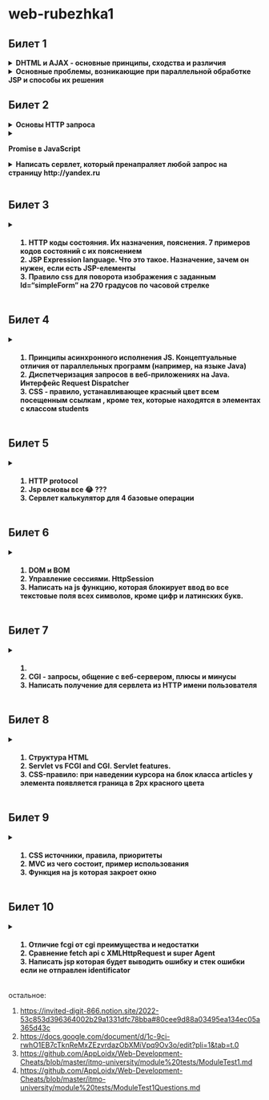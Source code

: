 # web-rubezhka1


## Билет 1
<details>
<summary>
  <b>DHTML и AJAX - основные принципы, сходства и различия</b>
</summary>

DHTML (Dynamic HTML) и AJAX (Asynchronous JavaScript and XML) являются двумя технологиями, используемыми для создания интерактивных веб-приложений. Они имеют сходства, но также отличаются друг от друга.

Основные принципы DHTML:

1. Использование HTML, CSS и JavaScript для создания динамических и интерактивных веб-страниц.
2. Обновление содержимого страницы без перезагрузки всей страницы.
3. Использование DOM (Document Object Model) для манипулирования элементами на странице.

Основные принципы AJAX:

1. Асинхронная передача данных между клиентом и сервером без перезагрузки всей страницы.
2. Использование XMLHttpRequest объекта для отправки запросов к серверу без необходимости обновления всей страницы.
3. Обработка полученных данных с помощью JavaScript.

Сходства между DHTML и AJAX:

1. Обе технологии используют JavaScript для создания интерактивности на веб-страницах.
2. Они позволяют обновлять содержимое страницы без полной перезагрузки.

Различия между DHTML и AJAX:

1. DHTML фокусируется на изменении содержимого страницы, в то время как AJAX фокусируется на асинхронной передаче данных между клиентом и сервером.
2. AJAX требует использования XMLHttpRequest объекта, в то время как DHTML не требует этого компонента.
3. DHTML может быть использован для создания сложных пользовательских интерфейсов, тогда как AJAX часто используется для загрузки данных из базы данных или других ресурсов без полной перезагрузки страницы.

</details>

<details>
<summary>
  <b>Основные проблемы, возникающие при параллельной обработке JSP и способы их решения</b>
</summary>

Одной из основных проблем при параллельной обработке JSP является конкуренция за доступ к ресурсам, таким как база данных, файловая система и другие внешние сервисы. Это может привести к блокировкам и задержкам в обработке запросов.

Для решения этой проблемы можно использовать механизмы синхронизации, такие как блокировки или семафоры, чтобы предотвратить одновременный доступ к ресурсам. Также можно использовать асинхронные запросы для выполнения длительных операций без блокировки основного потока обработки.

Еще одной проблемой является управление состоянием при параллельной обработке. Использование глобальных переменных или состояния на стороне сервера может вызвать неопределенное поведение при параллельном доступе.

Для управления состоянием можно использовать механизмы сессий или контекстов приложений для изоляции данных каждого пользователя или запроса. Также можно использовать иммутабельные объекты и функциональное программирование для создания безопасных структур данных.

Кроме того, возникают проблемы с производительностью при параллельной обработке JSP из-за высокой нагрузки на сервер и ограниченных ресурсов.

Для улучшения производительности можно использовать кэширование результатов вычислений, распределение нагрузки между несколькими серверами или оптимизацию кода и запросов к базе данных. Также можно использовать асинхронную обработку запросов для уменьшения времени ожидания ответа от сервера.

</details>


## Билет 2

<details>
<summary><b>
Основы HTTP запроса
</b></summary>

HTTP (Hypertext Transfer Protocol) - это протокол передачи данных, который используется для обмена информацией в Интернете. HTTP запросы отправляются клиентом (например, браузером) к серверу для запроса определенной информации или выполнения определенного действия.

Основные элементы HTTP запроса включают:

1. Метод: Это указывает на тип операции, которую нужно выполнить. Например, GET для получения ресурса, POST для отправки данных на сервер, PUT для обновления существующего ресурса и т.д.

2. URL (Uniform Resource Locator): Это адрес ресурса на сервере, к которому нужно обратиться.

3. Заголовки: Они содержат метаданные о запросе, такие как тип содержимого, язык и т.д.

4. Тело запроса: Опциональная часть запроса, которая содержит данные или параметры для передачи на сервер.

Пример HTTP запроса:
```
GET /index.html HTTP/1.1
Host: www.example.com
User-Agent: Mozilla/5.0
Accept-Language: en-US
```

В этом примере "GET" - это метод запроса, "/index.html" - это URL ресурса на сервере и "Host", "User-Agent", "Accept-Language" - это заголовки запросов.

</details>

<details>
<summary><b>

Promise в JavaScript

</b></summary>

Promise в JavaScript - это объект, который используется для выполнения асинхронных операций и управления их результатами. Он представляет собой обещание о том, что определенная операция будет завершена в будущем, либо успешно (resolve), либо неудачно (reject).

Promise имеет три состояния: 
1. Pending (ожидание) - начальное состояние, когда обещание еще не было выполнено или отклонено.
2. Fulfilled (выполнено) - когда обещание успешно выполнено.
3. Rejected (отклонено) - когда обещание не удалось выполнить.

С помощью Promise можно создавать цепочки асинхронных операций, которые выполняются последовательно друг за другом или параллельно. Это позволяет управлять потоком данных и делать код более читаемым и поддерживаемым.

Пример использования Promise:
```
let promise = new Promise((resolve, reject) => {
  setTimeout(() => {
    let success = true;
    if(success){
      resolve("Operation successful");
    } else {
      reject("Operation failed");
    }
  }, 2000);
});

promise.then((message) => {
  console.log(message);
}).catch((error) => {
  console.error(error);
});
```
В этом примере создается новый Promise объект с задержкой в две секунды. Если операция завершается успешно, то вызывается метод resolve с сообщением "Operation successful", если нет - метод reject с сообщением "Operation failed". Затем мы используем метод then для обработки успешного выполнения и метод catch для отлавливания ошибок.

Promise является мощным инструментом для работы с асинхронными операциями в JavaScript и широко используется в различных библиотеках и фреймворках.


</details>

<details>
<summary><b>
Написать сервлет, который пренапраляет любой запрос на страницу http://yandex.ru

</b></summary>

Для написания сервлета, который будет перенаправлять любой запрос на страницу http://yandex.ru, вам нужно использовать метод sendRedirect из класса HttpServletResponse. Вот пример кода на Java для сервлета:

```
@WebServlet("/*")
public class RedirectServlet extends HttpServlet {
    @Override
    protected void service(HttpServletRequest request, HttpServletResponse response) throws ServletException, IOException {
        response.sendRedirect("http://yandex.ru");
    }

}
```


</details>


## Билет 3
<details>
<summary><h4>
<ol>
<li>HTTP коды состояния. Их назначения, пояснения. 7 примеров кодов состояний с их пояснением</li>
<li>JSP Expression language. Что это такое. Назначение, зачем он нужен, если есть JSP-елементы</li>
<li>Правило css для поворота изображения с заданным Id=“simpleForm” на 270 градусов по часовой стрелке</li>
</ol>
</h4></summary>
<ul>

<li>

1. 200 OK - запрос успешно выполнен, сервер возвращает запрошенные данные.
2. 301 Moved Permanently - запрашиваемый ресурс был перемещен на постоянной основе на новый URL.
3. 400 Bad Request - сервер не может обработать запрос из-за некорректного синтаксиса или другой ошибки клиента.
4. 403 Forbidden - доступ к запрашиваемому ресурсу запрещен, сервер отказывает в доступе.
5. 404 Not Found - запрашиваемый ресурс не найден на сервере.
6. 500 Internal Server Error - произошла ошибка на стороне сервера, которая препятствует выполнению запроса.
7. 503 Service Unavailable - сервер временно не может обрабатывать запросы из-за перегрузки или технических проблем.
8. Код состояния 504 HTTP обозначает ошибку "Gateway Timeout". Эта ошибка возникает, когда сервер, действуя в качестве шлюза или прокси-сервера, не может получить ответ вовремя от другого сервера. При возникновении этой ошибки, клиентский запрос не может быть завершен из-за превышения времени ожидания. Например, если сервер, на который делается запрос, не отвечает в течение определенного времени, то может быть сгенерирован код состояния 504.

HTTP коды состояния используются для передачи информации о результате выполнения HTTP-запросов между клиентом и сервером. Коды состояния помогают определить успешность или ошибочность выполнения запросов и действий, которые должны быть предприняты в ответ на эти результаты (например, перенаправление пользователя или вывод сообщения об ошибке).

</li>

<li>

JSP (JavaServer Pages) Expression Language (EL) — это язык, который используется в JSP для упрощения доступа к данным и их манипуляции. Он был введён для упрощения работы с JavaBeans, коллекциями и другими объектами, которые могут быть доступны в контексте JSP.

▎Основные назначения и преимущества EL:

1. Упрощение синтаксиса: EL позволяет обращаться к атрибутам объектов и коллекциям без необходимости использовать сложные Java-выражения. Это делает код более читаемым и поддерживаемым.

2. Изоляция представления от логики: EL помогает отделить логику приложения от представления, что соответствует принципам MVC (Model-View-Controller). Это позволяет разработчикам сосредоточиться на создании пользовательского интерфейса, не углубляясь в детали реализации бизнес-логики.

3. Безопасность: EL автоматически экранирует выводимые данные, что помогает предотвратить уязвимости, такие как XSS (межсайтовый скриптинг).

4. Доступ к различным объектам: EL может использоваться для доступа к различным объектам, таким как JavaBeans, атрибуты сессии, запроса и контекста.

▎Примеры использования EL:

1. Обращение к атрибутам JavaBeans:
   ```
   <jsp:useBean id="user" class="com.example.User" />
   <p>Имя пользователя: ${user.name}</p>
   ```

2. Работа с коллекциями:
   ```
   <c:forEach var="item" items="${itemsList}">
       <p>${item}</p>
   </c:forEach>
   ```

3. Условные выражения:
   ```
   <c:if test="${not empty user}">
       <p>Добро пожаловать, ${user.name}!</p>
   </c:if>
   ```

▎Сравнение с JSP-элементами:

Хотя JSP-элементы (такие как скриптлеты, директивы и теги) предоставляют мощные инструменты для работы с данными, они могут сделать код менее читаемым и сложным для понимания. Например, использование скриптлетов требует написания Java-кода внутри JSP, что может привести к смешению логики и представления.

EL, с другой стороны, предлагает более декларативный подход, позволяя разработчикам использовать простые выражения для доступа к данным. Это делает код более чистым и понятным, а также упрощает его поддержку.


</li>

<li>

```
#simpleForm {
    transform: rotate(270deg);
}
```
</li>

</ul>
</details>



## Билет 4
<details>
<summary><h4>
<ol>
<li>Принципы асинхронного исполнения JS. Концептуальные отличия от параллельных программ (например, на языке Java)</li>
<li>Диспетчеризация запросов в веб-приложениях на Java. Интерфейс Request Dispatcher</li>
<li>CSS - правило, устанавливающее красный цвет всем посещенным ссылкам , кроме тех, которые находятся в элементах с классом students</li>
</ol>
</h4></summary>
<ul>

<li>

Асинхронное исполнение в JavaScript и параллельные программы, такие как на языке Java, имеют разные концептуальные подходы к обработке задач. Давайте разберем основные принципы асинхронного исполнения JS и его отличия от параллельного программирования.

▎Асинхронное исполнение в JavaScript

1. Однопоточная модель: JavaScript работает в однопоточном режиме, что означает, что он выполняет код последовательно, по одной операции за раз. Это позволяет избежать проблем с состоянием гонки, которые могут возникать в многопоточных средах.

2. Событийный цикл (Event Loop): JavaScript использует событийный цикл для управления асинхронными операциями. Когда выполняется асинхронный код (например, запросы к серверу, таймеры), он не блокирует основной поток. Вместо этого, когда операция завершена, результат помещается в очередь событий, и основной поток продолжает выполнение других задач.

3. Обещания (Promises): Для работы с асинхронным кодом используются объекты Promise, которые представляют собой результат асинхронной операции. Это позволяет более удобно обрабатывать успех или ошибку выполнения.

4. Async/Await: С введением async и await синтаксис стал более понятным и похожим на синхронный код, что облегчает чтение и поддержку.

▎Параллельное программирование в Java

1. Многопоточность: Java поддерживает многопоточность, что позволяет выполнять несколько потоков одновременно. Каждый поток может выполнять свою задачу независимо от других.

2. Параллелизм: В Java можно создавать несколько потоков, которые могут работать параллельно на многоядерных процессорах, что позволяет значительно увеличить производительность для задач, требующих больших вычислительных ресурсов.

3. Синхронизация: В многопоточных приложениях необходимо учитывать проблемы синхронизации (например, состояние гонки, блокировки), чтобы избежать конфликтов при доступе к общим ресурсам.

4. Использование потоков и ExecutorService: Java предоставляет механизмы, такие как Thread, Runnable и ExecutorService, для управления потоками и их выполнением.

▎Концептуальные отличия

1. Модель исполнения:

   • JavaScript: Однопоточная модель с асинхронным исполнением через событийный цикл.

   • Java: Многопоточная модель с возможностью параллельного выполнения.

2. Управление задачами:

   • JavaScript: Задачи добавляются в очередь событий и обрабатываются по мере их завершения.

   • Java: Задачи могут выполняться одновременно в разных потоках, что требует управления состоянием и синхронизации.

3. Сложность:

   • JavaScript: Более простой подход к асинхронности без необходимости управлять потоками.

   • Java: Более сложная модель, требующая учета многопоточности и синхронизации.

4. Подход к производительности:

   • JavaScript: Оптимизирован для обработки I/O операций (например, сетевых запросов) без блокировки основного потока.

   • Java: Может использовать параллелизм для вычислительно интенсивных задач.
</li>

<li>

Диспетчеризация запросов — это важный аспект разработки веб-приложений на Java, особенно в контексте использования сервлетов и JavaServer Pages (JSP). В этом контексте интерфейс RequestDispatcher играет ключевую роль.

▎Интерфейс RequestDispatcher

RequestDispatcher — это интерфейс, предоставляемый Java EE (Jakarta EE), который позволяет перенаправлять запросы и ответы между сервлетами, JSP и другими ресурсами. Он предоставляет методы для передачи управления от одного компонента к другому в рамках одного запроса.

▎Основные методы интерфейса

1. forward(ServletRequest request, ServletResponse response):

   • Этот метод используется для передачи управления от одного сервлета или JSP к другому ресурсу (например, к другому сервлету или JSP).

   • При использовании forward запрос и ответ остаются в одном контексте, что позволяет передавать атрибуты и параметры.

   • Пример:
    ```
    RequestDispatcher dispatcher = request.getRequestDispatcher("destination.jsp");
    dispatcher.forward(request, response);
    ```
     

2. include(ServletRequest request, ServletResponse response):

   • Этот метод включает содержимое другого ресурса (сервлета или JSP) в текущий ответ.

   • Это позволяет динамически добавлять контент из других ресурсов, не прерывая выполнение текущего сервлета.

   • Пример:
   ```
    RequestDispatcher dispatcher = request.getRequestDispatcher("header.jsp");
          
     dispatcher.include(request, response);
     ```
     

▎Применение RequestDispatcher

1. Перенаправление запросов: Когда необходимо обработать запрос в другом компоненте приложения (например, передать данные от одного сервлета к другому).

2. Инклюзия ресурсов: Когда нужно динамически вставить содержимое одного ресурса в другой, например, при создании шаблонов страниц.

3. Передача атрибутов: RequestDispatcher позволяет передавать атрибуты между ресурсами через объект ServletRequest, что полезно для обмена данными.

▎Пример использования

Вот простой пример использования RequestDispatcher в сервлете:
```
@WebServlet("/example")
public class ExampleServlet extends HttpServlet {
    protected void doGet(HttpServletRequest request, HttpServletResponse response) throws ServletException, IOException {
        // Установка атрибута
        request.setAttribute("message", "Hello from ExampleServlet!");

        // Получение RequestDispatcher для перенаправления на другой ресурс
        RequestDispatcher dispatcher = request.getRequestDispatcher("/destination.jsp");

        // Перенаправление запроса
        dispatcher.forward(request, response);
    }
}
```

А в destination.jsp вы можете получить доступ к переданному атрибуту:
```
<% String message = (String) request.getAttribute("message"); %>
<p><%= message %></p>
```

</li>

<li>

```
a:visited {
    color: red; /* Устанавливаем красный цвет для всех посещенных ссылок */
}

.students a:visited {
    color: inherit; /* Сбрасываем цвет для посещенных ссылок внутри элементов с классом students */
}
```

</li>

</ul>
</details>

## Билет 5
<details>
<summary><h4>
<ol>
<li>HTTP protocol</li>
<li>Jsp основы все 😂 ???</li>
<li>Сервлет калькулятор для 4 базовые операции</li>
</ol>
</h4></summary>
<ul>

<li>

HTTP (Hypertext Transfer Protocol) — это протокол прикладного уровня, который используется для передачи данных в интернете. Он является основой для обмена информацией между клиентами (обычно веб-браузерами) и серверами. Вот основные аспекты HTTP:

▎Основные характеристики HTTP:

1. Запросы и ответы:

   • HTTP-запрос: Клиент отправляет запрос к серверу, чтобы получить ресурсы (например, HTML-страницы, изображения и т. д.). Запрос включает метод (GET, POST, PUT, DELETE и другие), URL, заголовки и иногда тело запроса.

   • HTTP-ответ: Сервер отвечает на запрос клиента, отправляя статус-код (например, 200 OK, 404 Not Found), заголовки и тело ответа (например, HTML-код).

2. Методы HTTP:

   • GET: Запрашивает данные с сервера.

   • POST: Отправляет данные на сервер, например, при заполнении форм.

   • PUT: Обновляет существующий ресурс на сервере.

   • DELETE: Удаляет указанный ресурс с сервера.

3. Статусы ответа:

   • 2xx: Успешные запросы (например, 200 OK).

   • 3xx: Перенаправления (например, 301 Moved Permanently).

   • 4xx: Ошибки клиента (например, 404 Not Found).

   • 5xx: Ошибки сервера (например, 500 Internal Server Error).

4. Безопасность:

   • HTTP передает данные в открытом виде. Для безопасной передачи данных используется HTTPS (HTTP Secure), который шифрует данные с помощью TLS/SSL.

5. Статeless Protocol:

   • HTTP является безсостоянием, что означает, что каждый запрос является независимым и не сохраняет состояние между запросами. Для управления состоянием используются технологии, такие как cookies и сессии.

6. Заголовки:

   • HTTP-заголовки передаются как часть запроса и ответа и содержат метаданные о передаваемых данных (например, тип контента, длину содержимого и т. д.).
</li>



<li>

```
@WebServlet("/calculator")
public class CalculatorServlet extends HttpServlet {
    protected void doPost(HttpServletRequest request, HttpServletResponse response) throws ServletException, IOException {
        // Получаем параметры из запроса
        double num1 = Double.parseDouble(request.getParameter("num1"));
        double num2 = Double.parseDouble(request.getParameter("num2"));
        String operation = request.getParameter("operation");
        double result = 0;

        // Выполняем операцию в зависимости от выбранного действия
        switch (operation) {
            case "add":
                result = num1 + num2;
                break;
            case "subtract":
                result = num1 - num2;
                break;
            case "multiply":
                result = num1 * num2;
                break;
            case "divide":
                if (num2 != 0) {
                    result = num1 / num2;
                } else {
                    response.sendError(HttpServletResponse.SC_BAD_REQUEST, "Division by zero is not allowed.");
                    return;
                }
                break;
            default:
                response.sendError(HttpServletResponse.SC_BAD_REQUEST, "Invalid operation.");
                return;
        }

        // Формируем ответ
        response.setContentType("text/html");
        PrintWriter out = response.getWriter();
        out.println("<html><body>");
        out.println("<h1>Result: " + result + "</h1>");
        out.println("<a href='index.html'>Back</a>");
        out.println("</body></html>");
    }

}
```
</li>

</ul>
</details>

## Билет 6
<details>
<summary><h4>
<ol>
<li>DOM и BOM</li>
<li>Управление сессиями. HttpSession</li>
<li>Написать на js функцию, которая блокирует ввод во все текстовые поля всех символов, кроме цифр и латинских букв.</li>
</ol>
</h4></summary>
<ul>

<li>

DOM (Document Object Model) и BOM (Browser Object Model) — это два ключевых концепта в веб-разработке, которые помогают взаимодействовать с документами HTML и управлять браузером.

▎DOM (Document Object Model)

DOM — это программный интерфейс для HTML и XML документов. Он представляет структуру документа в виде дерева, где каждый элемент, атрибут и текст являются объектами. С помощью DOM можно:

• Изменять структуру документа: добавлять, удалять или изменять элементы.

• Манипулировать стилями: изменять CSS-стили элементов.

• Обрабатывать события: добавлять обработчики событий для взаимодействия с пользователем.

Пример работы с DOM на JavaScript:
```
// Получить элемент по ID
let element = document.getElementById("myElement");

// Изменить текст элемента
element.textContent = "Новый текст";

// Добавить новый элемент
let newElement = document.createElement("div");
newElement.textContent = "Я новый элемент!";
document.body.appendChild(newElement);
```

▎BOM (Browser Object Model)

BOM — это набор объектов, предоставляемых браузером, который позволяет взаимодействовать с самим браузером. В отличие от DOM, который работает с документом, BOM предоставляет доступ к функциональности браузера. Основные возможности BOM включают:

• Управление окнами: открытие, закрытие и изменение размеров окон.

• Работа с URL: получение информации о текущем URL и изменение его.

• Навигация: управление историей браузера (например, history.back()).

Пример работы с BOM на JavaScript:
```
// Открыть новое окно
let newWindow = window.open("https://www.example.com", "_blank");

// Получить текущий URL
let currentUrl = window.location.href;

// Вернуться на предыдущую страницу
window.history.back();
```

▎Основные отличия

1. Область применения:

   • DOM: работает с содержимым веб-страницы.

   • BOM: работает с самим браузером и его функциональностью.

2. Структура:

   • DOM: представляется в виде дерева объектов.

   • BOM: представляет собой набор объектов и методов, специфичных для браузера.

3. Методы и свойства:

   • DOM: методы для манипуляции элементами (например, getElementById, appendChild).

   • BOM: методы для управления окнами и навигацией (например, window.open, history.pushState).
</li>

<li>
  
Управление сессиями в веб-приложениях — это важный аспект, который позволяет сохранять состояние между запросами от клиента. В Java EE (или Jakarta EE) для этого часто используется интерфейс HttpSession.

▎Что такое HttpSession?
HttpSession — это объект, который используется для хранения данных о пользователе на сервере в течение его сессии. Сессия начинается, когда пользователь впервые обращается к веб-приложению, и заканчивается, когда она истекает или пользователь выходит из системы.

▎Основные функции HttpSession
1. Хранение данных: Вы можете сохранять данные, связанные с пользователем, в объекте сессии. Эти данные доступны на протяжении всей сессии.
2. Идентификация пользователя: Каждая сессия имеет уникальный идентификатор (session ID), который отправляется клиенту в виде cookie или параметра URL.
3. Управление временем жизни: Вы можете установить время жизни сессии, после которого она будет автоматически завершена.

▎Примеры работы с HttpSession

▎Создание и использование сессии
```
public class MyServlet extends HttpServlet {
    protected void doGet(HttpServletRequest request, HttpServletResponse response) {
        // Получить сессию (или создать новую, если она не существует)
        HttpSession session = request.getSession();

        // Сохранить данные в сессии
        session.setAttribute("username", "JohnDoe");

        // Получить данные из сессии
        String username = (String) session.getAttribute("username");

        // Удалить данные из сессии
        session.removeAttribute("username");
    }
}
```

▎Установка времени жизни сессии
```
// Установить время жизни сессии в 30 минут
session.setMaxInactiveInterval(30 * 60); // время в секундах
```

▎Завершение сессии
```
// Завершить сессию
session.invalidate();
```

▎Управление сессиями

1. Сохранение данных: Используйте setAttribute для сохранения данных и getAttribute для их извлечения.
  
2. Удаление данных: Используйте removeAttribute для удаления конкретного атрибута из сессии.

3. Завершение сессии: Метод invalidate() завершает сессию и удаляет все связанные с ней данные.

4. Безопасность: Обратите внимание на безопасность сессий, используя HTTPS и другие меры защиты от атак, таких как XSS и CSRF.

</li>

<li>

```
function restrictInput(event) {
    const regex = /^[a-zA-Z0-9]*$/; // Регулярное выражение для разрешенных символов

    // Получаем значение текущего текстового поля
    const inputValue = event.target.value;

    // Проверяем, соответствует ли значение регулярному выражению
    if (!regex.test(inputValue)) {
        // Если не соответствует, удаляем последний введенный символ
        event.target.value = inputValue.slice(0, -1);
    }
}

// Применяем функцию ко всем текстовым полям при загрузке страницы
window.onload = function() {
    const inputs = document.querySelectorAll('input[type="text"]');
    inputs.forEach(input => {
        input.addEventListener('input', restrictInput);
    });
};
```

</li>

</ul>
</details>

## Билет 7
<details>
<summary><h4>
<ol>
<li></li>
<li>CGI - запросы, общение с веб-сервером, плюсы и минусы</li>
<li>Написать получение для сервлета из HTTP имени пользователя</li>
</ol>
</h4></summary>
<ul>

<li>

</li>

<li>

CGI (Common Gateway Interface) — это стандартный протокол, который позволяет веб-серверам взаимодействовать с внешними программами, такими как скрипты и приложения. Эти программы могут обрабатывать запросы от пользователей и возвращать динамически сгенерированные страницы.

▎Как работают CGI-запросы:

1. Запрос от клиента: Пользователь отправляет HTTP-запрос на веб-сервер.

2. Обработка запроса: Если запрашиваемый ресурс является CGI-скриптом, сервер запускает этот скрипт.

3. Передача данных: Сервер передает данные запроса (например, параметры формы) в качестве переменных окружения в CGI-программу.

4. Генерация ответа: CGI-программа обрабатывает запрос и генерирует HTML-код или другой контент.

5. Ответ клиенту: Сервер отправляет сгенерированный ответ обратно клиенту.

▎Плюсы CGI:

1. Язык независимости: CGI-скрипты могут быть написаны на различных языках (Perl, Python, Ruby, C и т.д.).

2. Простота использования: Легко реализовать простые динамические страницы.

3. Стандартизация: CGI является стандартом, поддерживаемым большинством веб-серверов.

▎Минусы CGI:

1. Производительность: Каждый запрос к CGI-скрипту создает новый процесс, что может привести к значительным затратам ресурсов и времени на запуск.

2. Сложность масштабирования: При увеличении нагрузки сервер может столкнуться с проблемами производительности из-за большого количества создаваемых процессов.

3. Безопасность: Неправильно написанные CGI-скрипты могут быть уязвимы для атак, таких как инъекции и утечки данных.

4. Отсутствие состояния: CGI не сохраняет состояние между запросами, что затрудняет разработку сложных приложений.

</li>

<li>

```
@WebServlet("/login")
public class LoginServlet extends HttpServlet {
    protected void doPost(HttpServletRequest request, HttpServletResponse response) 
            throws ServletException, IOException {
        
        // Получение имени пользователя из параметров запроса
        String username = request.getParameter("username");
        
        // Проверка на null и вывод имени пользователя
        if (username != null && !username.isEmpty()) {
            response.setContentType("text/html");
            response.getWriter().println("<h1>Добро пожаловать, " + username + "!</h1>");
        } else {
            response.setContentType("text/html");
            response.getWriter().println("<h1>Имя пользователя не указано!</h1>");
        }
    }
}
```

```
<form action="/login" method="post">
    <label for="username">Имя пользователя:</label>
    <input type="text" id="username" name="username" required>
    <button type="submit">Войти</button>
</form>
```
</li>

</ul>
</details>



## Билет 8
<details>
<summary><h4>
<ol>
<li>Структура HTML</li>
<li>Servlet vs FCGI and CGI. Servlet features.</li>
<li>CSS-правило: при наведении курсора на блок класса articles у элемента появляется граница в 2px красного цвета</li>
</ol>
</h4></summary>
<ul>

<li>

▎Объяснение структуры:

1. ```<!DOCTYPE html>:``` Объявляет тип документа и версию HTML (HTML5).

2. ```<html lang="ru">:``` Корневой элемент документа, указывающий язык (в данном случае русский).

3. ```<head>```: Содержит метаданные о документе, такие как:

   • ```<meta charset="UTF-8">```: Устанавливает кодировку символов.

   • ```<meta name="viewport" content="width=device-width, initial-scale=1.0">```: Обеспечивает адаптивность на мобильных устройствах.

   • ```<title>```: Заголовок страницы, отображаемый в вкладке браузера.

   • ```<link>```: Подключение внешнего CSS-файла.

   • ```<script>```: Подключение внешнего JavaScript-файла.

4. ```<body>```: Основное содержимое страницы, включая:

   • ```<header>```: Содержит заголовок и навигацию.

   • ```<main>```: Основной контент страницы, разбитый на разделы (```<section>```).

   • ```<footer>```: Нижний колонтитул с дополнительной информацией.

</li>

<li>

▎CGI (Common Gateway Interface)

CGI — это стандартный интерфейс для взаимодействия веб-сервера с программами, которые генерируют динамический контент. Основные характеристики:

• Производительность: Каждый запрос создает новый процесс, что может привести к значительным накладным расходам.

• Языковая независимость: CGI может быть написан на любом языке программирования, поддерживающем стандартный ввод/вывод (например, Perl, Python, C).

• Состояние: Не поддерживает состояние между запросами (например, сессии).

• Безопасность: Может быть уязвим для различных атак, если не реализован должным образом.

▎FCGI (FastCGI)

FCGI — это улучшенная версия CGI, которая решает некоторые его недостатки:

• Производительность: В отличие от CGI, FCGI использует постоянные процессы для обработки запросов, что значительно уменьшает накладные расходы на создание и уничтожение процессов.

• Поддержка нескольких языков: Как и CGI, может использоваться с различными языками программирования.

• Состояние: FCGI также не поддерживает состояние между запросами, но может быть использован в сочетании с другими технологиями для управления состоянием.

• Масштабируемость: Лучше подходит для высоконагруженных приложений благодаря возможности обработки нескольких запросов одновременно.

▎Servlets

Servlets — это Java-технология для создания динамических веб-приложений. Основные характеристики:

1. Производительность:

   • Servlets работают в контейнере сервлетов (например, Apache Tomcat), который управляет их жизненным циклом и многопоточностью. Это позволяет обрабатывать несколько запросов одновременно без создания новых процессов.

2. Состояние:

   • Servlets могут управлять состоянием с помощью сессий, что позволяет хранить информацию о пользователе между запросами.

3. Интеграция с Java EE:

   • Servlets являются частью Java EE и могут легко интегрироваться с другими компонентами, такими как JSP (JavaServer Pages), EJB (Enterprise JavaBeans) и JPA (Java Persistence API).

4. Безопасность:

   • Поддерживают различные механизмы безопасности, такие как аутентификация и авторизация.

5. Удобство разработки:

   • Java предоставляет мощные средства разработки и отладки, а также множество библиотек для работы с базами данных, сетями и другими ресурсами.

6. Портируемость:

   • Servlets могут работать на любом сервере приложений, поддерживающем спецификацию Java EE.

▎Сравнение

| Характеристика    | CGI                      | FCGI                     | Servlets                 |
|--------------------|-------------------------|--------------------------|--------------------------|
| Производительность  | Низкая                  | Высокая                  | Очень высокая            |
| Создание процессов  | Каждый запрос создает новый процесс | Использует постоянные процессы | Работает в многопоточном контейнере |
| Поддержка состояния | Нет                     | Нет                      | Да                       |
| Языковая зависимость| Любой язык              | Любой язык               | Java                     |
| Интеграция         | Ограниченная            | Ограниченная             | Хорошая (Java EE)       |

</li>

<li>

```
.articles {
    transition: border 0.3s ease;
}

.articles:hover {
    border: 2px solid red; 
}

```
</li>

</ul>
</details>

## Билет 9
<details>
<summary><h4>
<ol>
<li>CSS источники, правила, приоритеты</li>
<li>MVC из чего состоит, пример использования</li>
<li>Функция на js которая закроет окно</li>
</ol>
</h4></summary>
<ul>

<li>

В CSS есть несколько источников стилей, правил и принципов приоритета, которые определяют, какие стили применяются к элементам. Вот основные моменты:

▎1. Источники стилей

CSS может быть применен к элементам из различных источников:

• Встроенные стили (Inline styles): Стили, заданные непосредственно в атрибуте style HTML-элемента. Они имеют самый высокий приоритет.
  ```
    <div style="color: red;">Текст</div>
  ```

• Внутренние стили (Internal styles): Стили, определенные внутри тега ```<style>``` в ```<head>``` HTML-документа.
  ```
<style>
    div { color: blue; }
</style>
  ```

• Внешние стили (External styles): Стили, загружаемые из внешнего CSS-файла с помощью тега <link>.
  ```
    <link rel="stylesheet" href="styles.css">
  ```

▎2. Правила CSS

Правила CSS состоят из селекторов и деклараций:

```
p {
    color: green;
}
```

▎3. Приоритеты (Специфичность)

Приоритет стилей определяется специфичностью селекторов. Чем выше специфичность, тем выше приоритет:

• Inline стили: всегда имеют наивысший приоритет.

• ID-селекторы: имеют более высокий приоритет, чем классы и теги.
  ```
    #myId { color: orange; }
  ```

• Классы, атрибуты и псевдоклассы: имеют более высокий приоритет, чем теги.
  ```
    .myClass { color: purple; }
  ```

• Теговые селекторы: имеют наименьший приоритет.
  ```
    div { color: black; }
  ```

▎4. Каскадирование

Если два или более правила применяются к одному элементу и имеют одинаковую специфичность, применяется последнее правило в коде (каскадирование).

▎5. Важность (!important)

Вы можете использовать !important, чтобы переопределить другие правила, но это следует делать с осторожностью:
```
p {
    color: blue !important; /* Этот цвет будет применяться вне зависимости от других правил */
}
```
</li>

<li>
  
MVC (Model-View-Controller) — это архитектурный паттерн, который разделяет приложение на три основные компоненты:

1. Model (Модель): управляет данными и бизнес-логикой приложения.

2. View (Представление): отвечает за отображение данных пользователю.

3. Controller (Контроллер): обрабатывает пользовательский ввод и взаимодействует с моделью и представлением.

▎Пример использования MVC с Java Servlets

Давайте рассмотрим простой пример веб-приложения для управления задачами (To-Do List) с использованием Java Servlets.

▎1. Модель (Model)

Создадим класс Task, который будет представлять задачу.
```
// Task.java
public class Task {
    private String title;
    private boolean completed;

    public Task(String title) {
        this.title = title;
        this.completed = false;
    }

    public String getTitle() {
        return title;
    }

    public boolean isCompleted() {
        return completed;
    }

    public void complete() {
        this.completed = true;
    }
}
```

▎2. Контроллер (Controller)

Создадим сервлет TaskServlet, который будет обрабатывать запросы.
```
@WebServlet("/tasks")
public class TaskServlet extends HttpServlet {
    private List<Task> tasks = new ArrayList<>();

    @Override
    protected void doGet(HttpServletRequest request, HttpServletResponse response)
            throws ServletException, IOException {
        request.setAttribute("tasks", tasks);
        request.getRequestDispatcher("/tasks.jsp").forward(request, response);
    }

    @Override
    protected void doPost(HttpServletRequest request, HttpServletResponse response)
            throws ServletException, IOException {
        String title = request.getParameter("title");
        if (title != null && !title.trim().isEmpty()) {
            tasks.add(new Task(title));
        }
        response.sendRedirect("tasks"); // Перенаправление на GET-запрос для отображения задач
    }
}
```

▎3. Представление (View)

Создадим JSP-страницу tasks.jsp, которая будет отображать список задач.
```
<!-- tasks.jsp -->
<%@ page contentType="text/html;charset=UTF-8" language="java" %>
<!DOCTYPE html>
<html>
<head>
    <title>Task List</title>
</head>
<body>
<h1>My Tasks</h1>
<ul>
    <c:forEach var="task" items="${tasks}">
        <li>
            <span>${task.title}</span>
            <span>${task.completed ? ' (Completed)' : ''}</span>
        </li>
    </c:forEach>
</ul>
<form action="tasks" method="post">
    <input type="text" name="title" placeholder="New task" required />
    <button type="submit">Add Task</button>
</form>
</body>
</html>
```

• Модель (Task) представляет задачи и управляет их состоянием.

• Контроллер (TaskServlet) обрабатывает запросы на получение и добавление задач, взаимодействует с моделью и обновляет представление.

• Представление (tasks.jsp) отвечает за отображение задач пользователю и предоставляет интерфейс для добавления новых задач.
</li>

<li>

• Если окно было открыто пользователем (например, через прямой ввод URL), то ```window.close()``` не сработает.

• Для тестирования функции можно открыть новое окно через JavaScript и затем закрыть его. Например:

```
let newWindow = window.open("https://example.com", "_blank");
newWindow.close(); 
```

</li>

</ul>
</details>

## Билет 10
<details>
<summary><h4>
<ol>
<li>Отличие fcgi от cgi преимущества и недостатки</li>
<li>Сравнение fetch api с XMLHttpRequest и super Agent</li>
<li>Написать jsp которая будет выводить ошибку и стек ошибки если не отправлен identificator</li>
</ol>
</h4></summary>
<ul>

<li>

FCGI (FastCGI) и CGI (Common Gateway Interface) — это протоколы, используемые для взаимодействия веб-серверов с программами, которые обрабатывают динамический контент. Вот основные отличия, преимущества и недостатки каждого из них:

▎CGI (Common Gateway Interface)

Отличия:

• CGI запускает отдельный процесс для каждого запроса.

• Каждый раз, когда приходит новый запрос, создается новый экземпляр программы.

Преимущества:

• Простота: легко реализовать и использовать.

• Поддержка множества языков программирования.

Недостатки:

• Высокие накладные расходы: запуск нового процесса для каждого запроса занимает много времени и ресурсов.

• Ограниченная производительность при высокой нагрузке.

• Память и ресурсы системы могут быстро исчерпаться при большом количестве одновременных запросов.

▎FCGI (FastCGI)

Отличия:

• FCGI поддерживает постоянные процессы, что позволяет обрабатывать несколько запросов в одном процессе.

• Процессы FCGI остаются активными между запросами, что значительно снижает накладные расходы.

Преимущества:

• Высокая производительность: значительно меньше времени на создание процессов, так как они уже запущены.

• Эффективное использование ресурсов: один процесс может обрабатывать множество запросов.

• Поддержка асинхронной обработки запросов.

Недостатки:

• Более сложная настройка по сравнению с CGI.

• Может потребоваться больше памяти для поддержания активных процессов.

• Не все веб-серверы поддерживают FCGI, хотя большинство популярных серверов это делают.

</li>


<li>

Сравнение Fetch API, XMLHttpRequest и SuperAgent может помочь понять, какой из этих инструментов лучше подходит для работы с HTTP-запросами в JavaScript. Вот основные отличия, преимущества и недостатки каждого из них:

▎1. Fetch API

Описание:
Fetch API — это современный интерфейс для работы с HTTP-запросами, который предоставляет более простой и мощный способ выполнения запросов по сравнению с XMLHttpRequest.

Преимущества:

• Простота использования: Синтаксис основан на промисах, что делает код более читаемым и упрощает обработку асинхронных операций.

• Поддержка Promise: Легко работать с асинхронными запросами и использовать async/await.

• Более гибкие возможности: Поддерживает такие функции, как CORS, Stream API, обработка ответов в различных форматах (JSON, текст и т.д.).

• Чистота кода: Меньше кода для выполнения тех же операций.

Недостатки:

• Не поддерживает IE: Не работает в Internet Explorer без полифиллов.

• Обработка ошибок: Ошибки сети обрабатываются, но ошибки HTTP (например, 404 или 500) не вызывают отклонение промиса.

▎2. XMLHttpRequest

Описание:
XMLHttpRequest (XHR) — это старый интерфейс для выполнения HTTP-запросов в браузерах.

Преимущества:

• Широкая поддержка: Работает во всех браузерах, включая старые версии.

• Синхронные и асинхронные запросы: Можно выполнять запросы как синхронно, так и асинхронно (хотя синхронные запросы не рекомендуются).

Недостатки:

• Сложный синтаксис: Код может быть громоздким и трудным для чтения из-за коллбэков.

• Отсутствие поддержки Promise: Не поддерживает нативно промисы, что усложняет работу с асинхронными операциями.

• Устаревший подход: Сложнее управлять потоками данных и обработкой ответов.

▎3. SuperAgent

Описание:
SuperAgent — это библиотека для выполнения HTTP-запросов, которая предоставляет удобный интерфейс для работы с AJAX-запросами.

Преимущества:

• Удобный синтаксис: Использует цепочки методов для создания запросов, что делает код более читабельным.

• Поддержка Promise: Работает с промисами и поддерживает async/await.

• Расширенные возможности: Легко добавлять обработчики для различных типов ответов и ошибок.

• Поддержка браузеров: Работает во всех современных браузерах.

Недостатки:

• Дополнительная зависимость: Необходима установка библиотеки, что увеличивает размер проекта.

• Не так широко распространен, как Fetch API: Меньшее количество примеров и документации по сравнению с Fetch.

▎Заключение

• Fetch API является предпочтительным выбором для новых проектов благодаря своей простоте и современному подходу к работе с асинхронными запросами.

• XMLHttpRequest все еще может использоваться в старых проектах или когда требуется поддержка устаревших браузеров.

• SuperAgent — хороший выбор, если вам нужны дополнительные возможности и удобный интерфейс, но стоит учитывать необходимость подключения внешней библиотеки.

</li>

<li>

```
<%
    // Получаем параметр identificator
    String identificator = request.getParameter("identificator");

    // Проверяем наличие параметра
    if (identificator == null || identificator.isEmpty()) {
        // Если параметр отсутствует, выводим сообщение об ошибке
        out.println("<h1>Ошибка: Параметр 'identificator' не отправлен!</h1>");
        
        // Выводим стек ошибки
        Exception e = new Exception("Отсутствует параметр 'identificator'");
        e.printStackTrace(new PrintWriter(out));
    } else {
        // Если параметр присутствует, можно обработать его
        out.println("<h1>Параметр 'identificator': " + identificator + "</h1>");
    }
%>
```
</li>

</ul>
</details>


остальное:
1. https://invited-digit-866.notion.site/2022-53c853d396364002b29a1331dfc78bba#80cee9d88a03495ea134ec05a365d43c
2. https://docs.google.com/document/d/1c-9ci-rwhO1EB7cTknReMxZEzvrdazObXMiVpq9Ov3o/edit?pli=1&tab=t.0
3. https://github.com/AppLoidx/Web-Development-Cheats/blob/master/itmo-university/module%20tests/ModuleTest1.md
4. https://github.com/AppLoidx/Web-Development-Cheats/blob/master/itmo-university/module%20tests/ModuleTest1Questions.md

